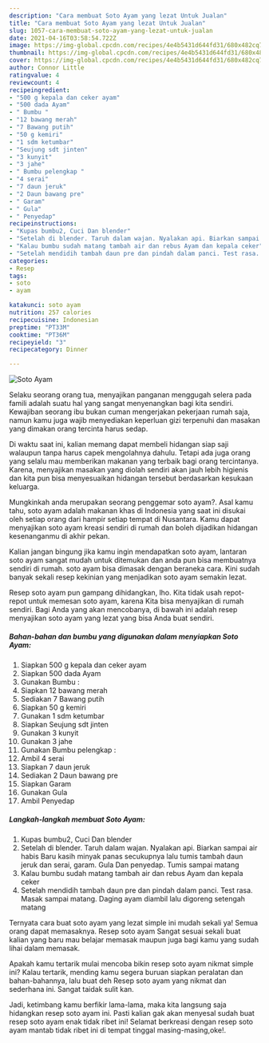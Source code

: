 ```yaml
---
description: "Cara membuat Soto Ayam yang lezat Untuk Jualan"
title: "Cara membuat Soto Ayam yang lezat Untuk Jualan"
slug: 1057-cara-membuat-soto-ayam-yang-lezat-untuk-jualan
date: 2021-04-16T03:58:54.722Z
image: https://img-global.cpcdn.com/recipes/4e4b5431d644fd31/680x482cq70/soto-ayam-foto-resep-utama.jpg
thumbnail: https://img-global.cpcdn.com/recipes/4e4b5431d644fd31/680x482cq70/soto-ayam-foto-resep-utama.jpg
cover: https://img-global.cpcdn.com/recipes/4e4b5431d644fd31/680x482cq70/soto-ayam-foto-resep-utama.jpg
author: Connor Little
ratingvalue: 4
reviewcount: 4
recipeingredient:
- "500 g kepala dan ceker ayam"
- "500 dada Ayam"
- " Bumbu "
- "12 bawang merah"
- "7 Bawang putih"
- "50 g kemiri"
- "1 sdm ketumbar"
- "Seujung sdt jinten"
- "3 kunyit"
- "3 jahe"
- " Bumbu pelengkap "
- "4 serai"
- "7 daun jeruk"
- "2 Daun bawang pre"
- " Garam"
- " Gula"
- " Penyedap"
recipeinstructions:
- "Kupas bumbu2, Cuci Dan blender"
- "Setelah di blender. Taruh dalam wajan. Nyalakan api. Biarkan sampai air habis Baru kasih minyak panas secukupnya lalu tumis tambah daun jeruk dan serai, garam. Gula Dan penyedap. Tumis sampai matang"
- "Kalau bumbu sudah matang tambah air dan rebus Ayam dan kepala ceker"
- "Setelah mendidih tambah daun pre dan pindah dalam panci. Test rasa. Masak sampai matang. Daging ayam diambil lalu digoreng setengah matang"
categories:
- Resep
tags:
- soto
- ayam

katakunci: soto ayam 
nutrition: 257 calories
recipecuisine: Indonesian
preptime: "PT33M"
cooktime: "PT36M"
recipeyield: "3"
recipecategory: Dinner

---
```



![Soto Ayam](https://img-global.cpcdn.com/recipes/4e4b5431d644fd31/680x482cq70/soto-ayam-foto-resep-utama.jpg)

Selaku seorang orang tua, menyajikan panganan menggugah selera pada famili adalah suatu hal yang sangat menyenangkan bagi kita sendiri. Kewajiban seorang ibu bukan cuman mengerjakan pekerjaan rumah saja, namun kamu juga wajib menyediakan keperluan gizi terpenuhi dan masakan yang dimakan orang tercinta harus sedap.

Di waktu  saat ini, kalian memang dapat membeli hidangan siap saji walaupun tanpa harus capek mengolahnya dahulu. Tetapi ada juga orang yang selalu mau memberikan makanan yang terbaik bagi orang tercintanya. Karena, menyajikan masakan yang diolah sendiri akan jauh lebih higienis dan kita pun bisa menyesuaikan hidangan tersebut berdasarkan kesukaan keluarga. 



Mungkinkah anda merupakan seorang penggemar soto ayam?. Asal kamu tahu, soto ayam adalah makanan khas di Indonesia yang saat ini disukai oleh setiap orang dari hampir setiap tempat di Nusantara. Kamu dapat menyajikan soto ayam kreasi sendiri di rumah dan boleh dijadikan hidangan kesenanganmu di akhir pekan.

Kalian jangan bingung jika kamu ingin mendapatkan soto ayam, lantaran soto ayam sangat mudah untuk ditemukan dan anda pun bisa membuatnya sendiri di rumah. soto ayam bisa dimasak dengan beraneka cara. Kini sudah banyak sekali resep kekinian yang menjadikan soto ayam semakin lezat.

Resep soto ayam pun gampang dihidangkan, lho. Kita tidak usah repot-repot untuk memesan soto ayam, karena Kita bisa menyajikan di rumah sendiri. Bagi Anda yang akan mencobanya, di bawah ini adalah resep menyajikan soto ayam yang lezat yang bisa Anda buat sendiri.

<!--inarticleads1-->

##### Bahan-bahan dan bumbu yang digunakan dalam menyiapkan Soto Ayam:

1. Siapkan 500 g kepala dan ceker ayam
1. Siapkan 500 dada Ayam
1. Gunakan  Bumbu :
1. Siapkan 12 bawang merah
1. Sediakan 7 Bawang putih
1. Siapkan 50 g kemiri
1. Gunakan 1 sdm ketumbar
1. Siapkan Seujung sdt jinten
1. Gunakan 3 kunyit
1. Gunakan 3 jahe
1. Gunakan  Bumbu pelengkap :
1. Ambil 4 serai
1. Siapkan 7 daun jeruk
1. Sediakan 2 Daun bawang pre
1. Siapkan  Garam
1. Gunakan  Gula
1. Ambil  Penyedap




<!--inarticleads2-->

##### Langkah-langkah membuat Soto Ayam:

1. Kupas bumbu2, Cuci Dan blender
1. Setelah di blender. Taruh dalam wajan. Nyalakan api. Biarkan sampai air habis Baru kasih minyak panas secukupnya lalu tumis tambah daun jeruk dan serai, garam. Gula Dan penyedap. Tumis sampai matang
1. Kalau bumbu sudah matang tambah air dan rebus Ayam dan kepala ceker
1. Setelah mendidih tambah daun pre dan pindah dalam panci. Test rasa. Masak sampai matang. Daging ayam diambil lalu digoreng setengah matang




Ternyata cara buat soto ayam yang lezat simple ini mudah sekali ya! Semua orang dapat memasaknya. Resep soto ayam Sangat sesuai sekali buat kalian yang baru mau belajar memasak maupun juga bagi kamu yang sudah lihai dalam memasak.

Apakah kamu tertarik mulai mencoba bikin resep soto ayam nikmat simple ini? Kalau tertarik, mending kamu segera buruan siapkan peralatan dan bahan-bahannya, lalu buat deh Resep soto ayam yang nikmat dan sederhana ini. Sangat taidak sulit kan. 

Jadi, ketimbang kamu berfikir lama-lama, maka kita langsung saja hidangkan resep soto ayam ini. Pasti kalian gak akan menyesal sudah buat resep soto ayam enak tidak ribet ini! Selamat berkreasi dengan resep soto ayam mantab tidak ribet ini di tempat tinggal masing-masing,oke!.

